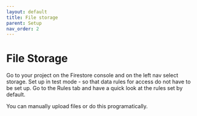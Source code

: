 ```yaml
---
layout: default
title: File storage
parent: Setup
nav_order: 2
---
```

# File Storage

Go to your project on the Firestore console and on the left nav select storage. Set up in test mode - so that data rules for access do not have to be set up. Go to the Rules tab and have a quick look at the rules set by default.

You can manually upload files or do this programatically.

